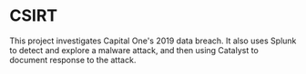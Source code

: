 # CSIRT
This project investigates Capital One's 2019 data breach. It also uses Splunk to detect and explore a malware attack, and then using Catalyst to document response to the attack.
